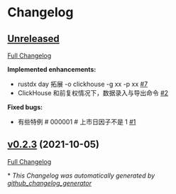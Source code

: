 # Changelog

## [Unreleased](https://github.com/zjp-CN/rustdx/tree/HEAD)

[Full Changelog](https://github.com/zjp-CN/rustdx/compare/v0.2.3...HEAD)

**Implemented enhancements:**

- rustdx day 拓展 -o clickhouse -g xx -p xx [\#7](https://github.com/zjp-CN/rustdx/issues/7)
- ClickHouse 和前复权情况下，数据录入与导出命令 [\#2](https://github.com/zjp-CN/rustdx/issues/2)

**Fixed bugs:**

- 有些特例 \# 000001 \# 上市日因子不是 1 [\#1](https://github.com/zjp-CN/rustdx/issues/1)

## [v0.2.3](https://github.com/zjp-CN/rustdx/tree/v0.2.3) (2021-10-05)

[Full Changelog](https://github.com/zjp-CN/rustdx/compare/2e5e8de6535e215f4e77a80f2fadf814961b7af1...v0.2.3)



\* *This Changelog was automatically generated by [github_changelog_generator](https://github.com/github-changelog-generator/github-changelog-generator)*
